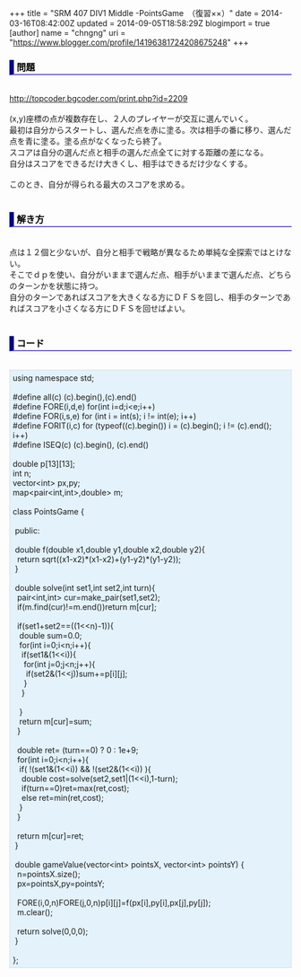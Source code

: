 +++
title = "SRM 407 DIV1 Middle -PointsGame　（復習××）"
date = 2014-03-16T08:42:00Z
updated = 2014-09-05T18:58:29Z
blogimport = true 
[author]
	name = "chngng"
	uri = "https://www.blogger.com/profile/14196381724208675248"
+++

<div dir="ltr" style="text-align: left;" trbidi="on"><h3 style="border-bottom: 2px solid slateblue; border-left: 8px solid navy; color: black; padding: 0px 0px 1px 5px;">問題 </h3><br /><a href="http://topcoder.bgcoder.com/print.php?id=2209" target="_blank">http://topcoder.bgcoder.com/print.php?id=2209</a><br /><br />(x,y)座標の点が複数存在し、２人のプレイヤーが交互に選んでいく。<br />最初は自分からスタートし、選んだ点を赤に塗る。次は相手の番に移り、選んだ点を青に塗る。塗る点がなくなったら終了。<br />スコアは自分の選んだ点と相手の選んだ点全てに対する距離の差になる。<br />自分はスコアをできるだけ大きくし、相手はできるだけ少なくする。<br /><br />このとき、自分が得られる最大のスコアを求める。<br /><br /><h3 style="border-bottom: 2px solid slateblue; border-left: 8px solid navy; color: black; padding: 0px 0px 1px 5px;">解き方 </h3><br />点は１２個と少ないが、自分と相手で戦略が異なるため単純な全探索ではとけない。<br />そこでｄｐを使い、自分がいままで選んだ点、相手がいままで選んだ点、どちらのターンかを状態に持つ。<br />自分のターンであればスコアを大きくなる方にＤＦＳを回し、相手のターンであればスコアを小さくなる方にＤＦＳを回せばよい。<br /><br /><h3 style="border-bottom: 2px solid slateblue; border-left: 8px solid navy; color: black; padding: 0px 0px 1px 5px;">コード </h3><br /><div style="background-color: #e3f2fb; border: 1px dotted #CCCCCC; padding: 5px;">using namespace std;<br /><br />#define all(c) (c).begin(),(c).end()<br />#define FORE(i,d,e) for(int i=d;i&lt;e;i++)<br />#define FOR(i,s,e) for (int i = int(s); i != int(e); i++)<br />#define FORIT(i,c) for (typeof((c).begin()) i = (c).begin(); i != (c).end(); i++)<br />#define ISEQ(c) (c).begin(), (c).end()<br /><br />double p[13][13];<br />int n;<br />vector&lt;int&gt; px,py;<br />map&lt;pair&lt;int,int&gt;,double&gt; m;<br /><br />class PointsGame {<br /><br /><span class="Apple-tab-span" style="white-space: pre;"> </span>public:<br /><br /><span class="Apple-tab-span" style="white-space: pre;"> </span>double f(double x1,double y1,double x2,double y2){<br /><span class="Apple-tab-span" style="white-space: pre;">  </span>return sqrt((x1-x2)*(x1-x2)+(y1-y2)*(y1-y2));<br /><span class="Apple-tab-span" style="white-space: pre;"> </span>}<br /><br /><span class="Apple-tab-span" style="white-space: pre;"> </span>double solve(int set1,int set2,int turn){<br /><span class="Apple-tab-span" style="white-space: pre;">  </span>pair&lt;int,int&gt; cur=make_pair(set1,set2);<br /><span class="Apple-tab-span" style="white-space: pre;">  </span>if(m.find(cur)!=m.end())return m[cur];<br /><br /><span class="Apple-tab-span" style="white-space: pre;">  </span>if(set1+set2==((1&lt;&lt;n)-1)){<br /><span class="Apple-tab-span" style="white-space: pre;">   </span>double sum=0.0;<br /><span class="Apple-tab-span" style="white-space: pre;">   </span>for(int i=0;i&lt;n;i++){<br /><span class="Apple-tab-span" style="white-space: pre;">    </span>if(set1&amp;(1&lt;&lt;i)){<br /><span class="Apple-tab-span" style="white-space: pre;">     </span>for(int j=0;j&lt;n;j++){<br /><span class="Apple-tab-span" style="white-space: pre;">      </span>if(set2&amp;(1&lt;&lt;j))sum+=p[i][j];<br /><span class="Apple-tab-span" style="white-space: pre;">     </span>}<br /><span class="Apple-tab-span" style="white-space: pre;">    </span>}<br /><br /><span class="Apple-tab-span" style="white-space: pre;">   </span>}<br /><span class="Apple-tab-span" style="white-space: pre;">   </span>return m[cur]=sum;<br /><span class="Apple-tab-span" style="white-space: pre;">  </span>}<br /><br /><span class="Apple-tab-span" style="white-space: pre;">  </span>double ret= (turn==0) ? 0 : 1e+9;<br /><span class="Apple-tab-span" style="white-space: pre;">  </span>for(int i=0;i&lt;n;i++){<br /><span class="Apple-tab-span" style="white-space: pre;">   </span>if( !(set1&amp;(1&lt;&lt;i)) &amp;&amp; !(set2&amp;(1&lt;&lt;i)) ){<br /><span class="Apple-tab-span" style="white-space: pre;">    </span>double cost=solve(set2,set1|(1&lt;&lt;i),1-turn);<br /><span class="Apple-tab-span" style="white-space: pre;">    </span>if(turn==0)ret=max(ret,cost);<br /><span class="Apple-tab-span" style="white-space: pre;">    </span>else ret=min(ret,cost);<br /><span class="Apple-tab-span" style="white-space: pre;">   </span>}<br /><span class="Apple-tab-span" style="white-space: pre;">  </span>}<br /><br /><span class="Apple-tab-span" style="white-space: pre;">  </span>return m[cur]=ret;<br /><span class="Apple-tab-span" style="white-space: pre;"> </span>}<br /><br /><span class="Apple-tab-span" style="white-space: pre;"> </span>double gameValue(vector&lt;int&gt; pointsX, vector&lt;int&gt; pointsY) {<br /><span class="Apple-tab-span" style="white-space: pre;">  </span>n=pointsX.size();<br /><span class="Apple-tab-span" style="white-space: pre;">  </span>px=pointsX,py=pointsY;<br /><br /><span class="Apple-tab-span" style="white-space: pre;">  </span>FORE(i,0,n)FORE(j,0,n)p[i][j]=f(px[i],py[i],px[j],py[j]);<br /><span class="Apple-tab-span" style="white-space: pre;">  </span>m.clear();<br /><br /><span class="Apple-tab-span" style="white-space: pre;">  </span>return solve(0,0,0);<br /><span class="Apple-tab-span" style="white-space: pre;"> </span>}<br /><br />};</div></div>
